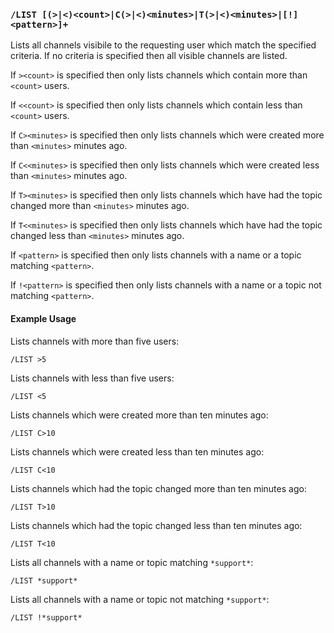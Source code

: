 <!-- This file contains a page fragment. Any changes will affect all pages that include it. -->

### `/LIST [(>|<)<count>|C(>|<)<minutes>|T(>|<)<minutes>|[!]<pattern>]+`

Lists all channels visibile to the requesting user which match the specified criteria. If no criteria is specified then all visible channels are listed.

If `><count>` is specified then only lists channels which contain more than `<count>` users.

If `<<count>` is specified then only lists channels which contain less than `<count>` users.

If `C><minutes>` is specified then only lists channels which were created more than `<minutes>` minutes ago.

If `C<<minutes>` is specified then only lists channels which were created less than `<minutes>` minutes ago.

If `T><minutes>` is specified then only lists channels which have had the topic changed more than `<minutes>` minutes ago.

If `T<<minutes>` is specified then only lists channels which have had the topic changed less than `<minutes>` minutes ago.

If `<pattern>` is specified then only lists channels with a name or a topic matching `<pattern>`.

If `!<pattern>` is specified then only lists channels with a name or a topic not matching `<pattern>`.

#### Example Usage

Lists channels with more than five users:

```plaintext
/LIST >5
```

Lists channels with less than five users:

```plaintext
/LIST <5
```

Lists channels which were created more than ten minutes ago:

```plaintext
/LIST C>10
```

Lists channels which were created less than ten minutes ago:

```plaintext
/LIST C<10
```

Lists channels which had the topic changed more than ten minutes ago:

```plaintext
/LIST T>10
```

Lists channels which had the topic changed less than ten minutes ago:

```plaintext
/LIST T<10
```

Lists all channels with a name or topic matching `*support*`:

```plaintext
/LIST *support*
```

Lists all channels with a name or topic not matching `*support*`:

```plaintext
/LIST !*support*
```
